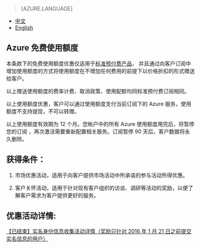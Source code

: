 <properties
	pageTitle="优惠详情 | Azure"
    description="优惠详情 - Azure 免费使用额度"
    services=""
    documentationCenter=""
    authors=""
    manager=""
    editor=""
    tags=""/>

<tags ms.service="legal" ms.date="" wacn.date="" wacn.lang="cn"/>

> [AZURE.LANGUAGE]
- [中文](/offers/azure-monetary-credit/)
- [English](/offers/azure-monetary-credit-en/)


## Azure 免费使用额度

本条款下的免费使用额度优惠仅适用于[标准预付费产品](/offers/ms-mc-arz-33p/)， 并且通过向客户订阅中增加使用额度的方式将使用额度在不增加任何费用的前提下以价格折扣的形式赠送给客户。

以上赠送使用额度的费率计费、取消政策、使用配额均同标准预付费订阅相同。

以上使用额度优惠，客户可以通过使用额度支付当前订阅下的 Azure 服务，使用额度不支持提现，不可以转赠。

以上使用额度有效期为 12 个月。您帐户中的所有 Azure 使用额度用完后，将暂停您的订阅 ，再次激活需要重新配置相关服务。订阅暂停 90 天后，客户数据将永久删除。

## 获得条件：

1. 市场优惠活动，适用于向客户提供市场活动中所承诺的参与活动所得优惠。

2. 客户关怀活动，适用于针对现有客户组织的访谈、调研等活动的奖励，以便了解客户需求为客户提供更好的服务。

## 优惠活动详情:

[【已结束】实名身份信息收集活动详情（奖励只针对 2016 年 1 月 21 日之前提交实名信息的用户）](/support/announcement/real-name-announcement/)
